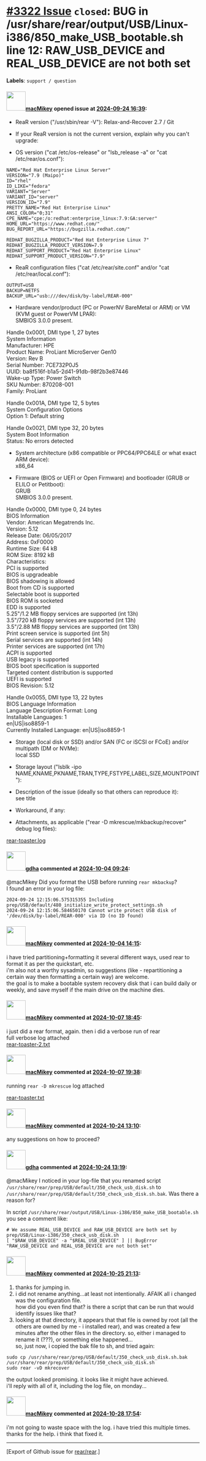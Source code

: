 [\#3322 Issue](https://github.com/rear/rear/issues/3322) `closed`: BUG in /usr/share/rear/output/USB/Linux-i386/850\_make\_USB\_bootable.sh line 12: RAW\_USB\_DEVICE and REAL\_USB\_DEVICE are not both set
============================================================================================================================================================================================================

**Labels**: `support / question`

#### <img src="https://avatars.githubusercontent.com/u/10867016?u=29fe82deebf251cad82857c210034673b2d73590&v=4" width="50">[macMikey](https://github.com/macMikey) opened issue at [2024-09-24 16:39](https://github.com/rear/rear/issues/3322):

<!-- Relax-and-Recover (ReaR) Issue Template
Fill in the following items when submitting a new issue.
Use GitHub Markdown, see "Basic writing and formatting syntax" on
https://docs.github.com/en/get-started/writing-on-github
Support is voluntary without guarantee/warranty/liability -->

-   ReaR version ("/usr/sbin/rear -V"): Relax-and-Recover 2.7 / Git

-   If your ReaR version is not the current version, explain why you
    can't upgrade:

-   OS version ("cat /etc/os-release" or "lsb\_release -a" or "cat
    /etc/rear/os.conf"):

<!-- -->

    NAME="Red Hat Enterprise Linux Server"
    VERSION="7.9 (Maipo)"
    ID="rhel"
    ID_LIKE="fedora"
    VARIANT="Server"
    VARIANT_ID="server"
    VERSION_ID="7.9"
    PRETTY_NAME="Red Hat Enterprise Linux"
    ANSI_COLOR="0;31"
    CPE_NAME="cpe:/o:redhat:enterprise_linux:7.9:GA:server"
    HOME_URL="https://www.redhat.com/"
    BUG_REPORT_URL="https://bugzilla.redhat.com/"

    REDHAT_BUGZILLA_PRODUCT="Red Hat Enterprise Linux 7"
    REDHAT_BUGZILLA_PRODUCT_VERSION=7.9
    REDHAT_SUPPORT_PRODUCT="Red Hat Enterprise Linux"
    REDHAT_SUPPORT_PRODUCT_VERSION="7.9"

-   ReaR configuration files ("cat /etc/rear/site.conf" and/or "cat
    /etc/rear/local.conf"):

<!-- -->

    OUTPUT=USB
    BACKUP=NETFS
    BACKUP_URL="usb:///dev/disk/by-label/REAR-000"

-   Hardware vendor/product (PC or PowerNV BareMetal or ARM) or VM (KVM
    guest or PowerVM LPAR):  
    SMBIOS 3.0.0 present.

Handle 0x0001, DMI type 1, 27 bytes  
System Information  
Manufacturer: HPE  
Product Name: ProLiant MicroServer Gen10  
Version: Rev B  
Serial Number: 7CE732P0J5  
UUID: ba8f516f-b1a5-2d41-91db-98f2b3e87446  
Wake-up Type: Power Switch  
SKU Number: 870208-001  
Family: ProLiant

Handle 0x001A, DMI type 12, 5 bytes  
System Configuration Options  
Option 1: Default string

Handle 0x0021, DMI type 32, 20 bytes  
System Boot Information  
Status: No errors detected

-   System architecture (x86 compatible or PPC64/PPC64LE or what exact
    ARM device):  
    x86\_64

-   Firmware (BIOS or UEFI or Open Firmware) and bootloader (GRUB or
    ELILO or Petitboot):  
    GRUB  
    SMBIOS 3.0.0 present.

Handle 0x0000, DMI type 0, 24 bytes  
BIOS Information  
Vendor: American Megatrends Inc.  
Version: 5.12  
Release Date: 06/05/2017  
Address: 0xF0000  
Runtime Size: 64 kB  
ROM Size: 8192 kB  
Characteristics:  
PCI is supported  
BIOS is upgradeable  
BIOS shadowing is allowed  
Boot from CD is supported  
Selectable boot is supported  
BIOS ROM is socketed  
EDD is supported  
5.25"/1.2 MB floppy services are supported (int 13h)  
3.5"/720 kB floppy services are supported (int 13h)  
3.5"/2.88 MB floppy services are supported (int 13h)  
Print screen service is supported (int 5h)  
Serial services are supported (int 14h)  
Printer services are supported (int 17h)  
ACPI is supported  
USB legacy is supported  
BIOS boot specification is supported  
Targeted content distribution is supported  
UEFI is supported  
BIOS Revision: 5.12

Handle 0x0055, DMI type 13, 22 bytes  
BIOS Language Information  
Language Description Format: Long  
Installable Languages: 1  
en|US|iso8859-1  
Currently Installed Language: en|US|iso8859-1

-   Storage (local disk or SSD) and/or SAN (FC or iSCSI or FCoE) and/or
    multipath (DM or NVMe):  
    local SSD

-   Storage layout ("lsblk -ipo
    NAME,KNAME,PKNAME,TRAN,TYPE,FSTYPE,LABEL,SIZE,MOUNTPOINT"):

-   Description of the issue (ideally so that others can reproduce
    it):  
    see title

-   Workaround, if any:

-   Attachments, as applicable ("rear -D mkrescue/mkbackup/recover"
    debug log files):

[rear-toaster.log](https://github.com/user-attachments/files/17117783/rear-toaster.log)

#### <img src="https://avatars.githubusercontent.com/u/888633?u=cdaeb31efcc0048d3619651aa18dd4b76e636b21&v=4" width="50">[gdha](https://github.com/gdha) commented at [2024-10-04 09:24](https://github.com/rear/rear/issues/3322#issuecomment-2393261079):

@macMikey Did you format the USB before running `rear mkbackup`?  
I found an error in your log file:

    2024-09-24 12:15:06.575315355 Including prep/USB/default/480_initialize_write_protect_settings.sh
    2024-09-24 12:15:06.584650170 Cannot write protect USB disk of '/dev/disk/by-label/REAR-000' via ID (no ID found)

#### <img src="https://avatars.githubusercontent.com/u/10867016?u=29fe82deebf251cad82857c210034673b2d73590&v=4" width="50">[macMikey](https://github.com/macMikey) commented at [2024-10-04 14:15](https://github.com/rear/rear/issues/3322#issuecomment-2393819272):

i have tried partitioning+formatting it several different ways, used
rear to format it as per the quickstart, etc.  
i'm also not a worthy sysadmin, so suggestions (like - repartitioning a
certain way then formatting a certain way) are welcome.  
the goal is to make a bootable system recovery disk that i can build
daily or weekly, and save myself if the main drive on the machine dies.

#### <img src="https://avatars.githubusercontent.com/u/10867016?u=29fe82deebf251cad82857c210034673b2d73590&v=4" width="50">[macMikey](https://github.com/macMikey) commented at [2024-10-07 18:45](https://github.com/rear/rear/issues/3322#issuecomment-2397638152):

i just did a rear format, again. then i did a verbose run of rear  
full verbose log attached  
[rear-toaster-2.txt](https://github.com/user-attachments/files/17283144/rear-toaster-2.txt)

#### <img src="https://avatars.githubusercontent.com/u/10867016?u=29fe82deebf251cad82857c210034673b2d73590&v=4" width="50">[macMikey](https://github.com/macMikey) commented at [2024-10-07 19:38](https://github.com/rear/rear/issues/3322#issuecomment-2397736261):

running `rear -D mkrescue` log attached

[rear-toaster.txt](https://github.com/user-attachments/files/17283664/rear-toaster.txt)

#### <img src="https://avatars.githubusercontent.com/u/10867016?u=29fe82deebf251cad82857c210034673b2d73590&v=4" width="50">[macMikey](https://github.com/macMikey) commented at [2024-10-24 13:10](https://github.com/rear/rear/issues/3322#issuecomment-2435256709):

any suggestions on how to proceed?

#### <img src="https://avatars.githubusercontent.com/u/888633?u=cdaeb31efcc0048d3619651aa18dd4b76e636b21&v=4" width="50">[gdha](https://github.com/gdha) commented at [2024-10-24 13:19](https://github.com/rear/rear/issues/3322#issuecomment-2435279489):

@macMikey I noticed in your log-file that you renamed script
`/usr/share/rear/prep/USB/default/350_check_usb_disk.sh` to
`/usr/share/rear/prep/USB/default/350_check_usb_disk.sh.bak`. Was there
a reason for?

In script
`/usr/share/rear/output/USB/Linux-i386/850_make_USB_bootable.sh` you see
a comment like:

    # We assume REAL_USB_DEVICE and RAW_USB_DEVICE are both set by prep/USB/Linux-i386/350_check_usb_disk.sh
    [ "$RAW_USB_DEVICE" -a "$REAL_USB_DEVICE" ] || BugError "RAW_USB_DEVICE and REAL_USB_DEVICE are not both set"

#### <img src="https://avatars.githubusercontent.com/u/10867016?u=29fe82deebf251cad82857c210034673b2d73590&v=4" width="50">[macMikey](https://github.com/macMikey) commented at [2024-10-25 21:13](https://github.com/rear/rear/issues/3322#issuecomment-2438876533):

1.  thanks for jumping in.
2.  i did not rename anything...at least not intentionally. AFAIK all i
    changed was the configuration file.  
    how did you even find that? is there a script that can be run that
    would identify issues like that?
3.  looking at that directory, it appears that that file is owned by
    root (all the others are owned by me - i installed rear), and was
    created a few minutes after the other files in the directory. so,
    either i managed to rename it (???), or something else happened...  
    so, just now, i copied the bak file to sh, and tried again:

<!-- -->

    sudo cp /usr/share/rear/prep/USB/default/350_check_usb_disk.sh.bak /usr/share/rear/prep/USB/default/350_check_usb_disk.sh
    sudo rear -vD mkrecover

the output looked promising. it looks like it might have achieved.  
i'll reply with all of it, including the log file, on monday...

#### <img src="https://avatars.githubusercontent.com/u/10867016?u=29fe82deebf251cad82857c210034673b2d73590&v=4" width="50">[macMikey](https://github.com/macMikey) commented at [2024-10-28 17:54](https://github.com/rear/rear/issues/3322#issuecomment-2442258485):

i'm not going to waste space with the log. i have tried this multiple
times.  
thanks for the help. i think that fixed it.

------------------------------------------------------------------------

\[Export of Github issue for
[rear/rear](https://github.com/rear/rear).\]
